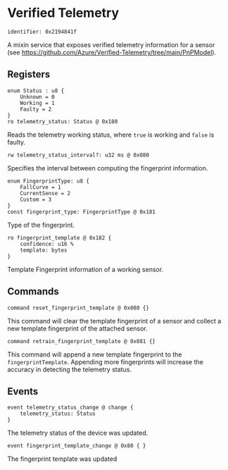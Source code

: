 # Verified Telemetry

    identifier: 0x2194841f

A mixin service that exposes verified telemetry information for a sensor (see https://github.com/Azure/Verified-Telemetry/tree/main/PnPModel).

## Registers

    enum Status : u8 {
        Unknown = 0
        Working = 1
        Faulty = 2        
    }
    ro telemetry_status: Status @ 0x180
    
Reads the telemetry working status, where ``true`` is working and ``false`` is faulty.

    rw telemetry_status_interval?: u32 ms @ 0x080

Specifies the interval between computing the fingerprint information.

    enum FingerprintType: u8 {
        FallCurve = 1
        CurrentSense = 2
        Custom = 3
    }
    const fingerprint_type: FingerprintType @ 0x181

Type of the fingerprint.

    ro fingerprint_template @ 0x182 {
        confidence: u16 %
        template: bytes
    }

Template Fingerprint information of a working sensor.

## Commands

    command reset_fingerprint_template @ 0x080 {}

This command will clear the template fingerprint of a sensor and collect a new template fingerprint of the attached sensor.

    command retrain_fingerprint_template @ 0x081 {}

This command will append a new template fingerprint to the `fingerprintTemplate`. Appending more fingerprints will increase the accuracy in detecting the telemetry status.

## Events

    event telemetry_status_change @ change { 
        telemetry_status: Status
    }
    
The telemetry status of the device was updated.

    event fingerprint_template_change @ 0x80 { }
    
The fingerprint template was updated
